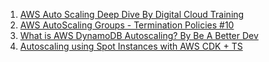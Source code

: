 1. [AWS Auto Scaling Deep Dive By Digital Cloud Training](https://www.youtube.com/watch?v=xQeGrgQJJDc)
2. [AWS AutoScaling Groups - Termination Policies #10](https://www.youtube.com/watch?v=ns8246QJORM)
3. [What is AWS DynamoDB Autoscaling? By Be A Better Dev](https://www.youtube.com/watch?v=-um_HJWcHtA)
4. [Autoscaling using Spot Instances with AWS CDK + TS](https://dev.to/aws-builders/autoscaling-using-spot-instances-with-aws-cdk-ts-4hgh)